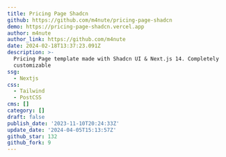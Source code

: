 ```yaml
---
title: Pricing Page Shadcn
github: https://github.com/m4nute/pricing-page-shadcn
demo: https://pricing-page-shadcn.vercel.app
author: m4nute
author_link: https://github.com/m4nute
date: 2024-02-18T13:37:23.091Z
description: >-
  Pricing Page template made with Shadcn UI & Next.js 14. Completely
  customizable
ssg:
  - Nextjs
css:
  - Tailwind
  - PostCSS
cms: []
category: []
draft: false
publish_date: '2023-11-10T20:24:33Z'
update_date: '2024-04-05T15:13:57Z'
github_star: 132
github_fork: 9
---
```

